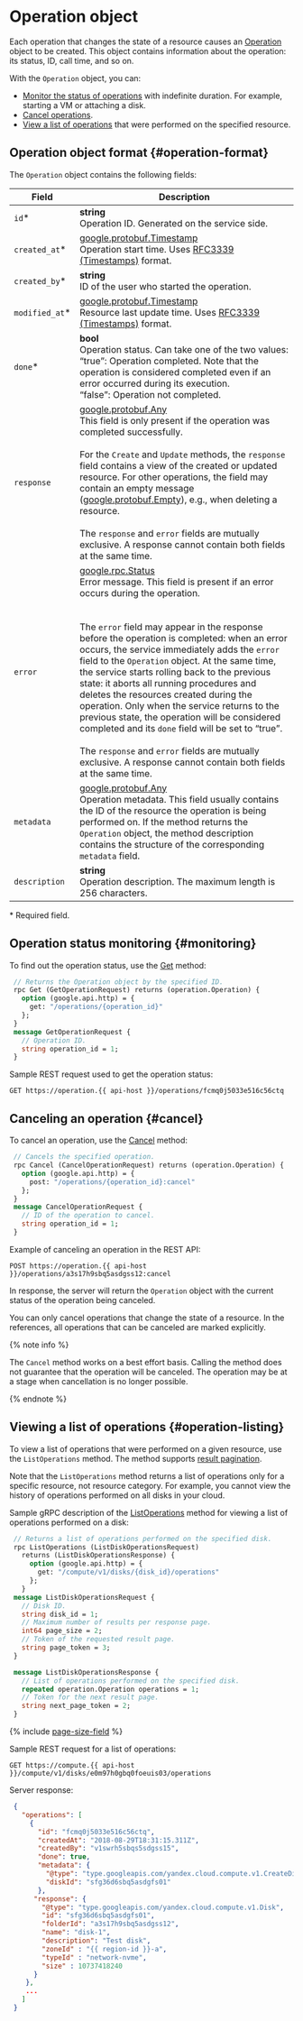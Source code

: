 # Operation object

Each operation that changes the state of a resource causes an [Operation](https://github.com/yandex-cloud/cloudapi/blob/master/yandex/cloud/operation/operation.proto) object to be created. This object contains information about the operation: its status, ID, call time, and so on.

With the `Operation` object, you can:

- [Monitor the status of operations](#monitoring) with indefinite duration. For example, starting a VM or attaching a disk.
- [Cancel operations](#cancel).
- [View a list of operations](#operation-listing) that were performed on the specified resource.

## Operation object format {#operation-format}

The `Operation` object contains the following fields:

Field |  Description
----- | -----
`id`* | <b>string</b><br/>Operation ID. Generated on the service side.
`created_at`* | [google.protobuf.Timestamp](https://github.com/protocolbuffers/protobuf/blob/master/src/google/protobuf/timestamp.proto)<br/>Operation start time. Uses [RFC3339 (Timestamps)](https://www.ietf.org/rfc/rfc3339.txt) format.
`created_by`* |  <b>string</b><br/>ID of the user who started the operation.
`modified_at`* | [google.protobuf.Timestamp](https://github.com/protocolbuffers/protobuf/blob/master/src/google/protobuf/timestamp.proto)<br/>Resource last update time. Uses [RFC3339 (Timestamps)](https://www.ietf.org/rfc/rfc3339.txt) format.
`done`* | <b>bool</b><br/>Operation status. Can take one of the two values:<br/><q>true</q>: Operation completed. Note that the operation is considered completed even if an error occurred during its execution.<br/><q>false</q>: Operation not completed.
`response` | [google.protobuf.Any](https://github.com/protocolbuffers/protobuf/blob/master/src/google/protobuf/any.proto)<br/>This field is only present if the operation was completed successfully.<br/><br/> For the `Create` and `Update` methods, the `response` field contains a view of the created or updated resource. For other operations, the field may contain an empty message ([google.protobuf.Empty](https://github.com/protocolbuffers/protobuf/blob/master/src/google/protobuf/empty.proto)), e.g., when deleting a resource.<br/></br>The `response` and `error` fields are mutually exclusive. A response cannot contain both fields at the same time.
`error` | [google.rpc.Status](https://github.com/grpc/grpc/blob/master/src/proto/grpc/status/status.proto)<br/>Error message. This field is present if an error occurs during the operation.<br/><br/><br/>The `error` field may appear in the response before the operation is completed: when an error occurs, the service immediately adds the `error` field to the `Operation` object. At the same time, the service starts rolling back to the previous state: it aborts all running procedures and deletes the resources created during the operation. Only when the service returns to the previous state, the operation will be considered completed and its `done` field will be set to <q>true</q>.<br/><br/>The `response` and `error` fields are mutually exclusive. A response cannot contain both fields at the same time.
`metadata` | [google.protobuf.Any](https://github.com/protocolbuffers/protobuf/blob/master/src/google/protobuf/any.proto)<br/>Operation metadata. This field usually contains the ID of the resource the operation is being performed on. If the method returns the `Operation` object, the method description contains the structure of the corresponding `metadata` field.
`description` | <b>string</b><br/>Operation description. The maximum length is 256 characters.

\* Required field.

## Operation status monitoring {#monitoring}

To find out the operation status, use the [Get](https://github.com/yandex-cloud/cloudapi/blob/master/yandex/cloud/operation/operation_service.proto) method:
```protobuf
 // Returns the Operation object by the specified ID.
 rpc Get (GetOperationRequest) returns (operation.Operation) {
   option (google.api.http) = {
     get: "/operations/{operation_id}"
   };
 }
 message GetOperationRequest {
   // Operation ID.
   string operation_id = 1;
 }
```

Sample REST request used to get the operation status:
```http
GET https://operation.{{ api-host }}/operations/fcmq0j5033e516c56ctq
```

## Canceling an operation {#cancel}

To cancel an operation, use the [Cancel](https://github.com/yandex-cloud/cloudapi/blob/master/yandex/cloud/operation/operation_service.proto) method:

```protobuf
 // Cancels the specified operation.
 rpc Cancel (CancelOperationRequest) returns (operation.Operation) {
   option (google.api.http) = {
     post: "/operations/{operation_id}:cancel"
   };
 }
 message CancelOperationRequest {
   // ID of the operation to cancel.
   string operation_id = 1;
 }
```

Example of canceling an operation in the REST API:
```http
POST https://operation.{{ api-host }}/operations/a3s17h9sbq5asdgss12:cancel
```
In response, the server will return the `Operation` object with the current status of the operation being canceled.

You can only cancel operations that change the state of a resource. In the references, all operations that can be canceled are marked explicitly.

{% note info %}

The `Cancel` method works on a best effort basis. Calling the method does not guarantee that the operation will be canceled. The operation may be at a stage when cancellation is no longer possible.

{% endnote %}

## Viewing a list of operations {#operation-listing}

To view a list of operations that were performed on a given resource, use the `ListOperations` method. The method supports [result pagination](pagination.md).

Note that the `ListOperations` method returns a list of operations only for a specific resource, not resource category. For example, you cannot view the history of operations performed on all disks in your cloud.

Sample gRPC description of the [ListOperations](https://github.com/yandex-cloud/cloudapi/blob/master/yandex/cloud/compute/v1/disk_service.proto) method for viewing a list of operations performed on a disk:
```protobuf
 // Returns a list of operations performed on the specified disk.
 rpc ListOperations (ListDiskOperationsRequest)
   returns (ListDiskOperationsResponse) {
     option (google.api.http) = {
       get: "/compute/v1/disks/{disk_id}/operations"
     };
   }
 message ListDiskOperationsRequest {
   // Disk ID.
   string disk_id = 1;
   // Maximum number of results per response page.
   int64 page_size = 2;
   // Token of the requested result page.
   string page_token = 3;
 }

 message ListDiskOperationsResponse {
   // List of operations performed on the specified disk.
   repeated operation.Operation operations = 1;
   // Token for the next result page.
   string next_page_token = 2;
 }
```

{% include [page-size-field](../_includes/page-size-field.md) %}

Sample REST request for a list of operations:
```http
GET https://compute.{{ api-host }}/compute/v1/disks/e0m97h0gbq0foeuis03/operations
```
Server response:
```json
 {
   "operations": [
     {
       "id": "fcmq0j5033e516c56ctq",
       "createdAt": "2018-08-29T18:31:15.311Z",
       "createdBy": "v1swrh5sbqs5sdgss15",
       "done": true,
       "metadata": {
         "@type": "type.googleapis.com/yandex.cloud.compute.v1.CreateDiskMetadata",
         "diskId": "sfg36d6sbq5asdgfs01"
       },
      "response": {
        "@type": "type.googleapis.com/yandex.cloud.compute.v1.Disk",
        "id": "sfg36d6sbq5asdgfs01",
        "folderId": "a3s17h9sbq5asdgss12",
        "name": "disk-1",
        "description": "Test disk",
        "zoneId" : "{{ region-id }}-a",
        "typeId" : "network-nvme",
        "size" : 10737418240
      }
    },
    ...
   ]
 }
```
